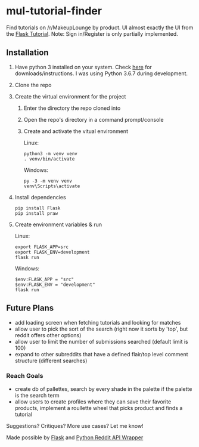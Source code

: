 # mul-tutorial-finder
Find tutorials on /r/MakeupLounge by product. UI almost exactly the UI from the [Flask Tutorial](http://flask.pocoo.org/docs/1.0/tutorial/factory/). Note: Sign in/Register is only partially implemented.

## Installation
1. Have python 3 installed on your system. Check [here](https://www.python.org/downloads/) for downloads/instructions. I was using Python 3.6.7 during development.
2. Clone the repo
3. Create the virtual environment for the project 
	1. Enter the directory the repo cloned into
	2. Open the repo's directory in a command prompt/console
	3. Create and activate the vitual environment 
		
		Linux:
		```
		python3 -m venv venv
		. venv/bin/activate
		```
		Windows:
		```
		py -3 -m venv venv
		venv\Scripts\activate
		```
4. Install dependencies
	```
	pip install Flask
	pip install praw
	```
5. Create environment variables & run
	
	Linux: 
	```
	export FLASK_APP=src
	export FLASK_ENV=development
	flask run
	```
	Windows:
	```
	$env:FLASK_APP = "src"
	$env:FLASK_ENV = "development"
	flask run
	```
## Future Plans
- add loading screen when fetching tutorials and looking for matches
- allow user to pick the sort of the search (right now it sorts by 'top', but reddit offers other options)
- allow user to limit the number of submissions searched (default limit is 100)
- expand to other subreddits that have a defined flair/top level comment structure (different searches)

### Reach Goals
- create db of pallettes, search by every shade in the palette if the palette is the search term
- allow users to create profiles where they can save their favorite products, implement a roullette wheel that picks product and finds a tutorial

Suggestions? Critiques? More use cases? Let me know!


Made possible by [Flask](http://flask.pocoo.org/docs/1.0/#) and [Python Reddit API Wrapper](https://praw.readthedocs.io/en/latest/index.html)
